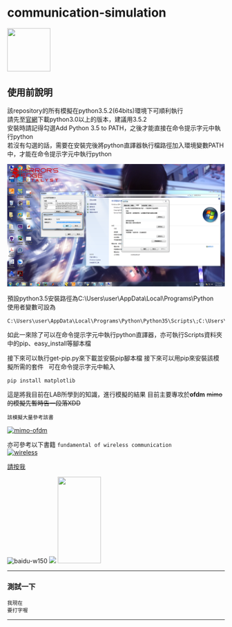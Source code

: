 # communication-simulation
<img src="http://www.cuelogic.com/blog/wp-content/uploads/2015/10/Python-35.jpg" width="100px" height="100px" />

## 使用前說明


該repository的所有模擬在python3.5.2(64bits)環境下可順利執行  
請先至[官網](https://www.python.org/downloads/windows/)下載python3.0以上的版本，建議用3.5.2  
安裝時請記得勾選Add Python 3.5 to PATH，之後才能直接在命令提示字元中執行python  
若沒有勾選的話，需要在安裝完後將python直譯器執行檔路徑加入環境變數PATH中，才能在命令提示字元中執行python

<img src="https://raw.githubusercontent.com/XassassinXsaberX/test/master/img/python%E6%95%99%E5%AD%B8001.png" />

預設python3.5安裝路徑為C:\Users\user\AppData\Local\Programs\Python  
使用者變數可設為
```
C:\Users\user\AppData\Local\Programs\Python\Python35\Scripts\;C:\Users\user\AppData\Local\Programs\Python\Python35
```
如此一來除了可以在命令提示字元中執行python直譯器，亦可執行Scripts資料夾中的pip、easy_install等腳本檔

接下來可以執行get-pip.py來下載並安裝pip腳本檔 
接下來可以用pip來安裝該模擬所需的套件  
可在命令提示字元中輸入
```
pip install matplotlib
```






這是將我目前在LAB所學到的知識，進行模擬的結果
目前主要專攻於**ofdm** ~~mimo的模擬先暫時告一段落XDD~~

```
該模擬大量參考該書
```
[![mimo-ofdm](http://t2.gstatic.com/images?q=tbn:ANd9GcRn4Q5yArUd2YeJdfQBdnV0RBHN-D0B2wzTWPD0PeJ_s0Yk3NEN "book")](https://www.google.com.tw/search?q=mimo-ofdm+wireless+communications+with+matlab&oq=mimo+ofdm&aqs=chrome.4.69i57j69i60l2j69i61j35i39l2.5235j0j7&sourceid=chrome&ie=UTF-8)

亦可參考以下書籍  `fundamental of wireless communication`  
[![wireless]](https://www.google.com.tw/search?q=fundamental+of+wireless+communication&source=lnms&sa=X&ved=0ahUKEwjqvK3H5_PTAhVJGJQKHZvkAy8Q_AUICSgA&biw=1920&bih=901&dpr=1)

[請按我](https://www.google.com.tw/search?q=fundamental+of+wireless+communication&source=lnms&sa=X&ved=0ahUKEwjqvK3H5_PTAhVJGJQKHZvkAy8Q_AUICSgA&biw=1920&bih=901&dpr=1)


![baidu-w150](http://www.baidu.com/img/bdlogo.gif "百度logo")
<img src="https://avatars2.githubusercontent.com/u/3265208?v=3&s=100" />
<img src="https://avatars2.githubusercontent.com/u/3265208?v=3&s=100" width="100px" height="200px" />

---------------------------------------
### 測試一下
```
我現在
要打字喔
```
--------------------------------

[wireless]:http://i100.photobucket.com/albums/m32/ganelon9/5356224f.jpg 
